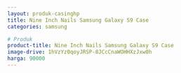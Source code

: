 ```yaml
---
layout: produk-casinghp
title: Nine Inch Nails Samsung Galaxy S9 Case
categories: samsung

# Produk
product-title: Nine Inch Nails Samsung Galaxy S9 Case
image-drive: 1hVzYz0qoyJRSP-8JCcCnaWOHHXzJxw0h
harga: 90000
---
```

